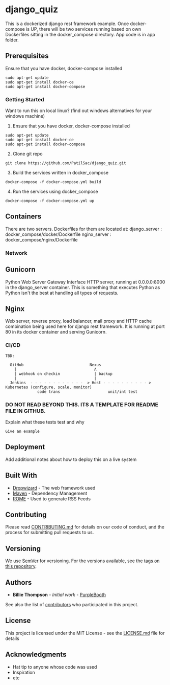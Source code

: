 # django_quiz
This is a dockerized django rest framework example. Once docker-compose is UP, there will be two services running based on own Dockerfiles sitting in the docker_compose directory. App code is in app folder. 

## Prerequisites

Ensure that you have docker, docker-compose installed

```
sudo apt-get update
sudo apt-get install docker-ce
sudo apt-get install docker-compose
```

### Getting Started

Want to run this on local linux? (find out windows alternatives for your windows machine)

1. Ensure that you have docker, docker-compose installed
```
sudo apt-get update
sudo apt-get install docker-ce
sudo apt-get install docker-compose
```
2. Clone git repo
```
git clone https://github.com/PatilSac/django_quiz.git
```
3. Build the services written in docker_compose
```
docker-compose -f docker-compose.yml build
```
4. Run the services using docker_compose
```
docker-compose -f docker-compose.yml up
```

## Containers

There are two servers. Dockerfiles for them are located at:
django_server : docker_compose/docker/Dockerfile
nginx_server  : docker_compose/nginx/Dockerfile


### Network

## Gunicorn
Python Web Server Gateway Interface HTTP server, running at 0.0.0.0:8000 in the django_server container. This is something that executes Python as Python isn't the best at handling all types of requests.

## Nginx
Web server, reverse proxy, load balancer, mail proxy and HTTP cache combination being used here for django rest framework. It is running at port 80 in its docker container and serving Gunicorn.

### CI/CD

```
TBD:

  GitHub                             Nexus 
    |                                  Λ
    | webhook on checkin               | backup
    |                                  |
  Jenkins  - - - - - - - - - - - -  > Host - - - - - - - - - - > Kubernetes (configure, scale, monitor)
              code trans                     unit/int test
```

### DO NOT READ BEYOND THIS. ITS A TEMPLATE FOR README FILE IN GITHUB.

Explain what these tests test and why

```
Give an example
```

## Deployment

Add additional notes about how to deploy this on a live system

## Built With

* [Dropwizard](http://www.dropwizard.io/1.0.2/docs/) - The web framework used
* [Maven](https://maven.apache.org/) - Dependency Management
* [ROME](https://rometools.github.io/rome/) - Used to generate RSS Feeds

## Contributing

Please read [CONTRIBUTING.md](https://gist.github.com/PurpleBooth/b24679402957c63ec426) for details on our code of conduct, and the process for submitting pull requests to us.

## Versioning

We use [SemVer](http://semver.org/) for versioning. For the versions available, see the [tags on this repository](https://github.com/your/project/tags). 

## Authors

* **Billie Thompson** - *Initial work* - [PurpleBooth](https://github.com/PurpleBooth)

See also the list of [contributors](https://github.com/your/project/contributors) who participated in this project.

## License

This project is licensed under the MIT License - see the [LICENSE.md](LICENSE.md) file for details

## Acknowledgments

* Hat tip to anyone whose code was used
* Inspiration
* etc
